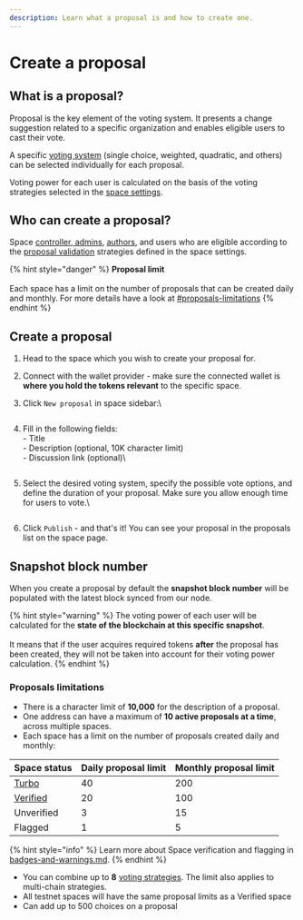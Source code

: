```yaml
---
description: Learn what a proposal is and how to create one.
---
```


# Create a proposal

## What is a proposal?

Proposal is the key element of the voting system. It presents a change suggestion related to a specific organization and enables eligible users to cast their vote.

A specific [voting system](../proposals/voting-types.md) (single choice, weighted, quadratic, and others) can be selected individually for each proposal.

Voting power for each user is calculated on the basis of the voting strategies selected in the [space settings](voting-strategies.md).

## Who can create a proposal?

Space [controller](spaces/space-roles.md),[ admins](spaces/space-roles.md), [authors](spaces/space-roles.md), and users who are eligible according to the [proposal validation](validation-strategies.md) strategies defined in the space settings.

{% hint style="danger" %}
**Proposal limit**\
\
Each space has a limit on the number of proposals that can be created daily and monthly. For more details have a look at [#proposals-limitations](create.md#proposals-limitations "mention")
{% endhint %}

## Create a proposal

1. Head to the space which you wish to create your proposal for.
2. Connect with the wallet provider - make sure the connected wallet is **where you hold the tokens relevant** to the specific space.
3.  Click `New proposal` in space sidebar:\\

    <figure><img src="../.gitbook/assets/image (41).png" alt=""><figcaption></figcaption></figure>
4.  Fill in the following fields:\
    \- Title\
    \- Description (optional, 10K character limit)\
    \- Discussion link (optional)\\

    <figure><img src="../.gitbook/assets/image (7) (1).png" alt=""><figcaption></figcaption></figure>
5.  Select the desired voting system, specify the possible vote options, and define the duration of your proposal. Make sure you allow enough time for users to vote.\\

    <figure><img src="../.gitbook/assets/image (90).png" alt=""><figcaption></figcaption></figure>
6. Click `Publish` - and that's it! You can see your proposal in the proposals list on the space page.

## **Snapshot block number**

When you create a proposal by default the **snapshot block number** will be populated with the latest block synced from our node.

{% hint style="warning" %}
The voting power of each user will be calculated for the **state of the blockchain at this specific snapshot**.\
\
It means that if the user acquires required tokens **after** the proposal has been created, they will not be taken into account for their voting power calculation.
{% endhint %}

### Proposals limitations

* There is a character limit of **10,000** for the description of a proposal.
* One address can have a maximum of **10 active proposals at a time**, across multiple spaces.
* Each space has a limit on the number of proposals created daily and monthly:

| Space status                     | Daily proposal limit | Monthly proposal limit |
| -------------------------------- | -------------------- | ---------------------- |
| [Turbo](spaces/turbo-plan.md)    | 40                   | 200                    |
| [Verified](spaces/get-verified/) | 20                   | 100                    |
| Unverified                       | 3                    | 15                     |
| Flagged                          | 1                    | 5                      |

{% hint style="info" %}
Learn more about Space verification and flagging in [badges-and-warnings.md](spaces/badges-and-warnings.md "mention").
{% endhint %}

* You can combine up to **8** [voting strategies](voting-strategies.md). The limit also applies to multi-chain strategies.
* All testnet spaces will have the same proposal limits as a Verified space
* Can add up to 500 choices on a proposal
